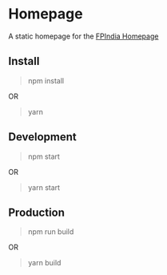 # Homepage

A static homepage for the [FPIndia Homepage](functionalprogramming.in)

## Install

> npm install

 OR

> yarn

## Development

> npm start
 
 OR

> yarn start

## Production

> npm run build

OR

> yarn build
